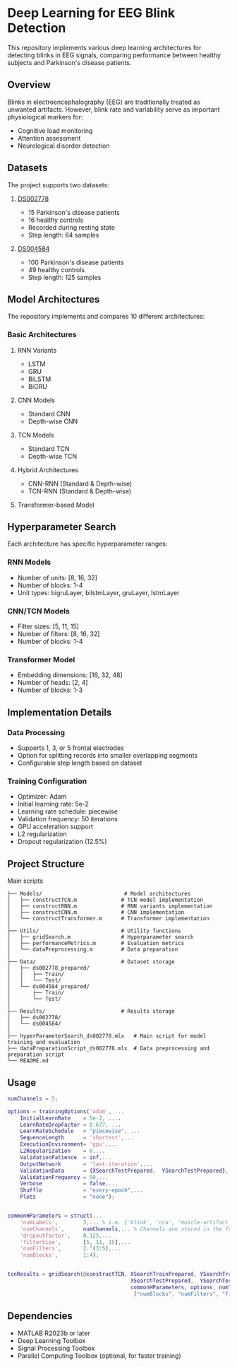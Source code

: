 # Deep Learning for EEG Blink Detection

This repository implements various deep learning architectures for detecting blinks in EEG signals, comparing performance between healthy subjects and Parkinson's disease patients.

## Overview

Blinks in electroencephalography (EEG) are traditionally treated as unwanted artifacts. However, blink rate and variability serve as important physiological markers for:
- Cognitive load monitoring
- Attention assessment
- Neurological disorder detection

## Datasets

The project supports two datasets:
1. [DS002778](https://openneuro.org/datasets/ds002778/versions/1.0.4)
   - 15 Parkinson's disease patients
   - 16 healthy controls
   - Recorded during resting state
   - Step length: 64 samples

2. [DS004584](https://openneuro.org/datasets/ds004584)
   - 100 Parkinson's disease patients
   - 49 healthy controls
   - Step length: 125 samples

## Model Architectures

The repository implements and compares 10 different architectures:

### Basic Architectures
1. RNN Variants
   - LSTM
   - GRU
   - BiLSTM
   - BiGRU

2. CNN Models
   - Standard CNN
   - Depth-wise CNN

3. TCN Models
   - Standard TCN
   - Depth-wise TCN

4. Hybrid Architectures
   - CNN-RNN (Standard & Depth-wise)
   - TCN-RNN (Standard & Depth-wise)

5. Transformer-based Model

## Hyperparameter Search

Each architecture has specific hyperparameter ranges:

### RNN Models
- Number of units: [8, 16, 32]
- Number of blocks: 1-4
- Unit types: bigruLayer, bilstmLayer, gruLayer, lstmLayer

### CNN/TCN Models
- Filter sizes: [5, 11, 15]
- Number of filters: [8, 16, 32]
- Number of blocks: 1-4

### Transformer Model
- Embedding dimensions: [16, 32, 48]
- Number of heads: [2, 4]
- Number of blocks: 1-3

## Implementation Details

### Data Processing
- Supports 1, 3, or 5 frontal electrodes
- Option for splitting records into smaller overlapping segments
- Configurable step length based on dataset

### Training Configuration
- Optimizer: Adam
- Initial learning rate: 5e-2
- Learning rate schedule: piecewise
- Validation frequency: 50 iterations
- GPU acceleration support
- L2 regularization
- Dropout regularization (12.5%)

## Project Structure
Main scripts 
```plaintext
├── Models/                          # Model architectures
│   ├── constructTCN.m              # TCN model implementation
│   ├── constructRNN.m              # RNN variants implementation
│   ├── constructCNN.m              # CNN implementation
│   └── constructTransformer.m      # Transformer implementation
│
├── Utils/                          # Utility functions
│   ├── gridSearch.m                # Hyperparameter search
│   ├── performanceMetrics.m        # Evaluation metrics
│   └── dataPreprocessing.m         # Data preparation
│
├── Data/                           # Dataset storage
│   ├── ds002778_prepared/
│   │   ├── Train/
│   │   └── Test/
│   └── ds004584_prepared/
│       ├── Train/
│       └── Test/
│
├── Results/                        # Results storage
│   ├── ds002778/
│   └── ds004584/
│
├── hyperParameterSearch_ds002778.mlx   # Main script for model training and evaluation
├── dataPreparationScript_ds002778.mlx  # Data preprocessing and preparation script
└── README.md
```

## Usage

```matlab
numChannels = 5;

options = trainingOptions('adam', ...
    InitialLearnRate    = 5e-2, ....
    LearnRateDropFactor = 0.677, ...
    LearnRateSchedule   = "piecewise", ...
    SequenceLength      = 'shortest',...
    ExecutionEnvironment= 'gpu',...
    L2Regularization    = 0,...
    ValidationPatience  = inf,...
    OutputNetwork       = 'last-iteration',...
    ValidationData      = {XSearchTestPrepared,  YSearchTestPrepared}, ...
    ValidationFrequency = 50,...
    Verbose             = false,...
    Shuffle             = "every-epoch",...
    Plots               = "none");


commonHParameters = struct(...
    'numLabels',        3,... % i.e. {'blink', 'n/a', 'muscle-artifact'}
    'numChannels',      numChannels,... % Channels are stored in the followign order ["Fp1", "Fp2", "Fz", "AF3", "AF4"]
    'dropoutFactor',    0.125,...
    'filterSize',       [5, 11, 15],...
    'numFilters',       2.^(3:5),...
    'numBlocks',        1:4);


tcnResults = gridSearch(@constructTCN, XSearchTrainPrepared, YSearchTrainPrepared, XSearchTrainID, ...
                                       XSearchTestPrepared,  YSearchTestPrepared,  XSearchTestID,...
                                       commonHParameters, options, numTrials, stepLength,...
                                        ["numBlocks", "numFilters", "filterSize"]);
```

## Dependencies

* MATLAB R2023b or later
* Deep Learning Toolbox
* Signal Processing Toolbox
* Parallel Computing Toolbox (optional, for faster training)